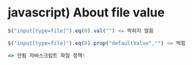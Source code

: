 # javascript) About file value





```javascript
$("input[type=file]").eq(0).val("")	<= 먹히지 않음

$("input[type=file]").eq(0).prop("defaultValue","") <= 먹힘

=> 안됨 자바스크립트 파일 정책!
```

